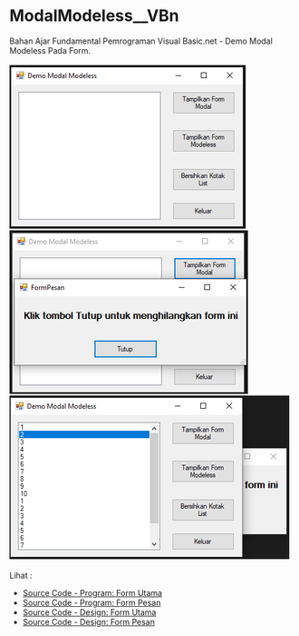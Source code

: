 # ModalModeless__VBn
Bahan Ajar Fundamental Pemrograman Visual Basic.net - Demo Modal Modeless Pada Form.<br><br>
<img src="https://github.com/RizkyKhapidsyah/ModalModeless__VBn/blob/master/Demo%20Modal%20Modeless/result/001.PNG">
<img src="https://github.com/RizkyKhapidsyah/ModalModeless__VBn/blob/master/Demo%20Modal%20Modeless/result/002.PNG">
<img src="https://github.com/RizkyKhapidsyah/ModalModeless__VBn/blob/master/Demo%20Modal%20Modeless/result/003.PNG"><br><br>
Lihat : <br>
- <a href="https://github.com/RizkyKhapidsyah/ModalModeless__VBn/blob/master/Demo%20Modal%20Modeless/FormUtama.vb">Source Code - Program: Form Utama</a><br>
- <a href="https://github.com/RizkyKhapidsyah/ModalModeless__VBn/blob/master/Demo%20Modal%20Modeless/FormPesan.vb">Source Code - Program: Form Pesan</a><br>
- <a href="https://github.com/RizkyKhapidsyah/ModalModeless__VBn/blob/master/Demo%20Modal%20Modeless/FormUtama.Designer.vb">Source Code - Design: Form Utama</a><br>
- <a href="https://github.com/RizkyKhapidsyah/ModalModeless__VBn/blob/master/Demo%20Modal%20Modeless/FormPesan.Designer.vb">Source Code - Design: Form Pesan</a>
